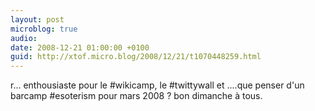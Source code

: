 ```yaml
---
layout: post
microblog: true
audio: 
date: 2008-12-21 01:00:00 +0100
guid: http://xtof.micro.blog/2008/12/21/t1070448259.html
---
```

r... enthousiaste pour le #wikicamp, le #twittywall et ....que penser d'un barcamp #esoterism pour mars 2008 ? bon dimanche à tous.
